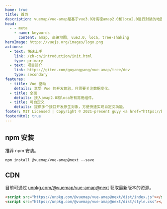 ```yaml
---
home: true
title: 首页
description: vuemap/vue-amap是基于vue3.0对高德amap2.0和loca2.0进行封装的地图组件，支持依赖自动注入和tree-shaking
head:
  - - meta
    - name: keywords
      content: amap, 高德地图, vue3.0, loca, tree-shaking
heroImage: https://vuejs.org/images/logo.png
actions:
  - text: 快速上手
    link: /zh-cn/introduction/init.html
    type: primary
  - text: 项目简介
    link: https://gitee.com/guyangyang/vue-amap/tree/dev
    type: secondary
features:
  - title: Vue 驱动
    details: 享受 Vue 的开发体验，只需要关注数据变化。
  - title: 全面
    details: 接入amap2.0和loca所有常用组件。
  - title: 可自定义
    details: 提供多个接口开发原生对象，方便快速实现自定义功能。
footer: MIT Licensed | Copyright © 2021-present guyy <a href="https://beian.miit.gov.cn">苏ICP备19020085号-1</a> 本网站由<a href="https://www.upyun.com/?utm_source=lianmeng&utm_medium=referral"><img style="height:22px;" src="/images/youpaiyun.png" /></a>提供CDN加速/云存储服务
footerHtml: true
---
```


## npm 安装

推荐 npm 安装。

```
npm install @vuemap/vue-amap@next --save
```

## CDN

目前可通过 [unpkg.com/@vuemap/vue-amap@next](https://unpkg.com/@vuemap/vue-amap@next/dist/index.js) 获取最新版本的资源。

```html
<script src="https://unpkg.com/@vuemap/vue-amap@next/dist/index.js"></script>
<script src="https://unpkg.com/@vuemap/vue-amap@next/dist/style.css"></script>
```

